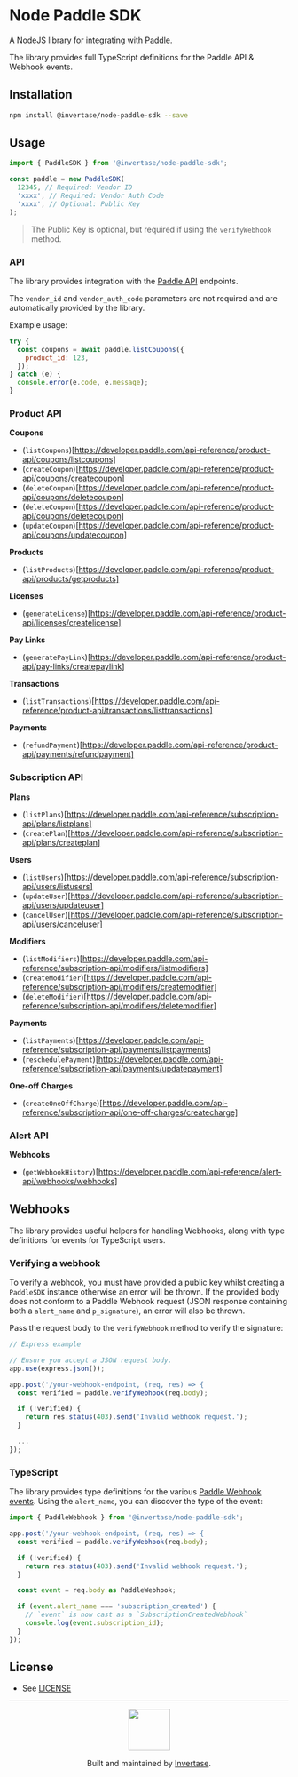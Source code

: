 # Node Paddle SDK

A NodeJS library for integrating with [Paddle](https://paddle.com/).

The library provides full TypeScript definitions for the Paddle API & Webhook events.

## Installation

```bash
npm install @invertase/node-paddle-sdk --save
```

## Usage

```js
import { PaddleSDK } from '@invertase/node-paddle-sdk';

const paddle = new PaddleSDK(
  12345, // Required: Vendor ID
  'xxxx', // Required: Vendor Auth Code
  'xxxx', // Optional: Public Key
);
```

> The Public Key is optional, but required if using the `verifyWebhook` method.

### API

The library provides integration with the [Paddle API](https://developer.paddle.com/api-reference/intro) endpoints.

The `vendor_id` and `vendor_auth_code` parameters are not required and are automatically provided by the library.

Example usage:

```js
try {
  const coupons = await paddle.listCoupons({
    product_id: 123,
  });
} catch (e) {
  console.error(e.code, e.message);
}
```

### Product API

**Coupons**

- (`listCoupons`)[https://developer.paddle.com/api-reference/product-api/coupons/listcoupons]
- (`createCoupon`)[https://developer.paddle.com/api-reference/product-api/coupons/createcoupon]
- (`deleteCoupon`)[https://developer.paddle.com/api-reference/product-api/coupons/deletecoupon]
- (`deleteCoupon`)[https://developer.paddle.com/api-reference/product-api/coupons/deletecoupon]
- (`updateCoupon`)[https://developer.paddle.com/api-reference/product-api/coupons/updatecoupon]

**Products**

- (`listProducts`)[https://developer.paddle.com/api-reference/product-api/products/getproducts]

**Licenses**

- (`generateLicense`)[https://developer.paddle.com/api-reference/product-api/licenses/createlicense]

**Pay Links**

- (`generatePayLink`)[https://developer.paddle.com/api-reference/product-api/pay-links/createpaylink]

**Transactions**

- (`listTransactions`)[https://developer.paddle.com/api-reference/product-api/transactions/listtransactions]

**Payments**

- (`refundPayment`)[https://developer.paddle.com/api-reference/product-api/payments/refundpayment]

### Subscription API

**Plans**

- (`listPlans`)[https://developer.paddle.com/api-reference/subscription-api/plans/listplans]
- (`createPlan`)[https://developer.paddle.com/api-reference/subscription-api/plans/createplan]

**Users**

- (`listUsers`)[https://developer.paddle.com/api-reference/subscription-api/users/listusers]
- (`updateUser`)[https://developer.paddle.com/api-reference/subscription-api/users/updateuser]
- (`cancelUser`)[https://developer.paddle.com/api-reference/subscription-api/users/canceluser]

**Modifiers**

- (`listModifiers`)[https://developer.paddle.com/api-reference/subscription-api/modifiers/listmodifiers]
- (`createModifier`)[https://developer.paddle.com/api-reference/subscription-api/modifiers/createmodifier]
- (`deleteModifier`)[https://developer.paddle.com/api-reference/subscription-api/modifiers/deletemodifier]

**Payments**

- (`listPayments`)[https://developer.paddle.com/api-reference/subscription-api/payments/listpayments]
- (`reschedulePayment`)[https://developer.paddle.com/api-reference/subscription-api/payments/updatepayment]

**One-off Charges**

- (`createOneOffCharge`)[https://developer.paddle.com/api-reference/subscription-api/one-off-charges/createcharge]

### Alert API

**Webhooks**

- (`getWebhookHistory`)[https://developer.paddle.com/api-reference/alert-api/webhooks/webhooks]

## Webhooks

The library provides useful helpers for handling Webhooks, along with type definitions
for events for TypeScript users.

### Verifying a webhook

To verify a webhook, you must have provided a public key whilst creating a `PaddleSDK` instance
otherwise an error will be thrown. If the provided body does not conform to a Paddle Webhook
request (JSON response containing both a `alert_name` and `p_signature`), an error will also be thrown.

Pass the request body to the `verifyWebhook` method to verify the signature:

```js
// Express example

// Ensure you accept a JSON request body.
app.use(express.json());

app.post('/your-webhook-endpoint, (req, res) => {
  const verified = paddle.verifyWebhook(req.body);

  if (!verified) {
    return res.status(403).send('Invalid webhook request.');
  }

  ...
});
```

### TypeScript

The library provides type definitions for the various [Paddle Webhook events](https://developer.paddle.com/webhook-reference/intro). Using the `alert_name`, you can discover the type of the event:

```ts
import { PaddleWebhook } from '@invertase/node-paddle-sdk';

app.post('/your-webhook-endpoint, (req, res) => {
  const verified = paddle.verifyWebhook(req.body);

  if (!verified) {
    return res.status(403).send('Invalid webhook request.');
  }

  const event = req.body as PaddleWebhook;

  if (event.alert_name === 'subscription_created') {
    // `event` is now cast as a `SubscriptionCreatedWebhook`
    console.log(event.subscription_id);
  }
});
```

## License

- See [LICENSE](/LICENSE)

---

<p align="center">
  <a href="https://invertase.io/?utm_source=readme&utm_medium=footer&utm_campaign=docs.page">
    <img width="75px" src="https://static.invertase.io/assets/invertase/invertase-rounded-avatar.png">
  </a>
  <p align="center">
    Built and maintained by <a href="https://invertase.io/?utm_source=readme&utm_medium=footer&utm_campaign=docs.page">Invertase</a>.
  </p>
</p>
